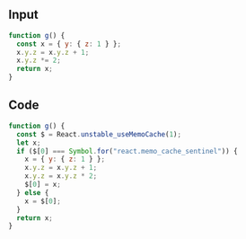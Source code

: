 
## Input

```javascript
function g() {
  const x = { y: { z: 1 } };
  x.y.z = x.y.z + 1;
  x.y.z *= 2;
  return x;
}

```

## Code

```javascript
function g() {
  const $ = React.unstable_useMemoCache(1);
  let x;
  if ($[0] === Symbol.for("react.memo_cache_sentinel")) {
    x = { y: { z: 1 } };
    x.y.z = x.y.z + 1;
    x.y.z = x.y.z * 2;
    $[0] = x;
  } else {
    x = $[0];
  }
  return x;
}

```
      